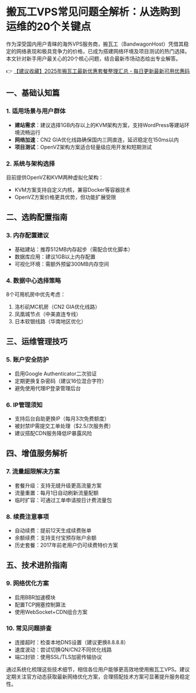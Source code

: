 # 搬瓦工VPS常见问题全解析：从选购到运维的20个关键点

作为深受国内用户青睐的海外VPS服务商，搬瓦工（BandwagonHost）凭借其稳定的网络表现和极具竞争力的价格，已成为搭建网络环境及项目测试的热门选择。本文针对新手用户最关心的20个核心问题，结合最新市场动态给出专业解答。

👉 [【建议收藏】2025年搬瓦工最新优惠套餐整理汇总 - 每日更新最新可用优惠码](https://bit.ly/banwagon)

## 一、基础认知篇
### 1. 适用场景与用户群体
- **建站需求**：建议选择1GB内存以上的KVM架构方案，支持WordPress等建站环境流畅运行
- **网络加速**：CN2 GIA优化线路确保国内三网直连，延迟稳定在150ms以内
- **项目测试**：OpenVZ架构方案适合轻量级应用开发和短期测试

### 2. 系统与架构选择
目前提供OpenVZ和KVM两种虚拟化架构：
- KVM方案支持自定义内核，兼容Docker等容器技术
- OpenVZ方案价格更具优势，但功能扩展受限

## 二、选购配置指南
### 3. 内存配置建议
- 基础建站：推荐512MB内存起步（需配合优化脚本）
- 数据库应用：建议1GB以上内存配置
- 可视化环境：需额外预留300MB内存空间

### 4. 数据中心选择策略
8个可用机房中优先考虑：
1. 洛杉矶MC机房（CN2 GIA优化线路）
2. 凤凰城节点（中美直连专线）
3. 日本软银线路（华南地区优化）

## 三、运维管理技巧
### 5. 账户安全防护
- 启用Google Authenticator二次验证
- 定期更换复杂密码（建议16位混合字符）
- 避免使用代理IP登录管理后台

### 6. IP管理须知
- 支持后台自助更换IP（每月3次免费额度）
- 被封禁IP需提交工单处理（$2.5/次服务费）
- 建议搭配CDN服务降低IP暴露风险

## 四、增值服务解析
### 7. 流量超限解决方案
- 套餐升级：支持无缝升级更高流量方案
- 流量重置：每月1日自动刷新流量配额
- 临时扩容：可通过工单申请按日计费流量包

### 8. 续费注意事项
- 自动续费：提前12天生成续费账单
- 余额续费：支持支付宝预存账户余额
- 历史套餐：2017年前老用户仍可续费特价方案

## 五、技术进阶指南
### 9. 网络优化方案
- 启用BBR加速模块
- 配置TCP拥塞控制算法
- 使用WebSocket+CDN组合方案

### 10. 常见问题排查
- 连接超时：检查本地DNS设置（建议更换8.8.8.8）
- 速度波动：尝试切换QN/CN2不同优化线路
- 端口封锁：使用SSL/TLS加密传输协议

通过系统化梳理这些技术细节，相信各位用户能够更高效地使用搬瓦工VPS。建议定期关注官方动态获取最新网络优化方案，合理搭配技术方案可显著提升服务稳定性。